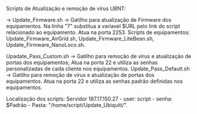 Scripts de Atualização e remoção de vírus UBNT:

-> Update_Firmware.sh -> Gatilho para atualização de Firmware dos equipamentos. Na linha "7" substitua a variavel $URL pelo link do script relacionado ao equipamento. Atua na porta 2253. Scripts de equipamentos: Update_Firmware_AirGrid.sh, Update_Firmware_LiteBean.sh, Update_Firmware_NanoLoco.sh.

Upadate_Pass_Custom.sh -> Gatilho para remoção de vírus e atualização de portas dos equipamentos;
Atua na porta 22 e utiliza as senhas personalizadas de cada cliente nos equipamentos. Update_Pass_Default.sh -> Gatilho para remoção de vírus e atualização de portas dos equipamentos. Atua na porta 22 e utiliza as senhas padrão definidas nos equipamentos.

Localização dos scripts: Servidor 187.17.150.27 - user: script - senha: $Padrão - Pasta: "/home/script/Update_Ubiquiti/".
